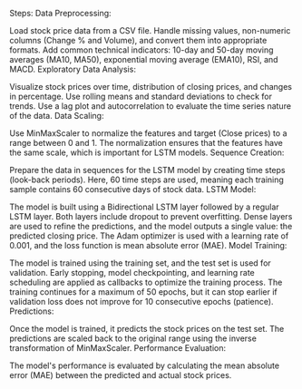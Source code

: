 Steps:
Data Preprocessing:

Load stock price data from a CSV file.
Handle missing values, non-numeric columns (Change % and Volume), and convert them into appropriate formats.
Add common technical indicators: 10-day and 50-day moving averages (MA10, MA50), exponential moving average (EMA10), RSI, and MACD.
Exploratory Data Analysis:

Visualize stock prices over time, distribution of closing prices, and changes in percentage.
Use rolling means and standard deviations to check for trends.
Use a lag plot and autocorrelation to evaluate the time series nature of the data.
Data Scaling:

Use MinMaxScaler to normalize the features and target (Close prices) to a range between 0 and 1.
The normalization ensures that the features have the same scale, which is important for LSTM models.
Sequence Creation:

Prepare the data in sequences for the LSTM model by creating time steps (look-back periods).
Here, 60 time steps are used, meaning each training sample contains 60 consecutive days of stock data.
LSTM Model:

The model is built using a Bidirectional LSTM layer followed by a regular LSTM layer. Both layers include dropout to prevent overfitting.
Dense layers are used to refine the predictions, and the model outputs a single value: the predicted closing price.
The Adam optimizer is used with a learning rate of 0.001, and the loss function is mean absolute error (MAE).
Model Training:

The model is trained using the training set, and the test set is used for validation.
Early stopping, model checkpointing, and learning rate scheduling are applied as callbacks to optimize the training process.
The training continues for a maximum of 50 epochs, but it can stop earlier if validation loss does not improve for 10 consecutive epochs (patience).
Predictions:

Once the model is trained, it predicts the stock prices on the test set.
The predictions are scaled back to the original range using the inverse transformation of MinMaxScaler.
Performance Evaluation:

The model's performance is evaluated by calculating the mean absolute error (MAE) between the predicted and actual stock prices.
